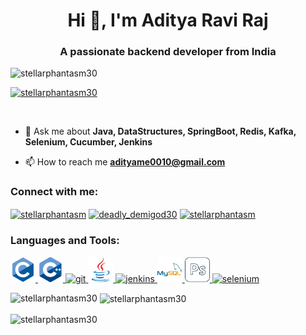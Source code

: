 <h1 align="center">Hi 👋, I'm Aditya Ravi Raj</h1>
<h3 align="center">A passionate backend developer from India</h3>

<p align="left"> <img src="https://komarev.com/ghpvc/?username=stellarphantasm30&label=Profile%20views&color=0e75b6&style=flat" alt="stellarphantasm30" /> </p>

<p align="left"> <a href="https://github.com/ryo-ma/github-profile-trophy"><img src="https://github-profile-trophy.vercel.app/?username=stellarphantasm30" alt="stellarphantasm30" /></a> </p>

<p align="left"> <a href="https://twitter.com/" target="blank"><img src="https://img.shields.io/twitter/follow/?logo=twitter&style=for-the-badge" alt="" /></a> </p>

- 💬 Ask me about **Java, DataStructures, SpringBoot, Redis, Kafka, Selenium, Cucumber, Jenkins**

- 📫 How to reach me **adityame0010@gmail.com**

<h3 align="left">Connect with me:</h3>
<p align="left">
<a href="https://linkedin.com/in/adityadev30" target="blank"><img align="center" src="https://raw.githubusercontent.com/rahuldkjain/github-profile-readme-generator/master/src/images/icons/Social/linked-in-alt.svg" alt="stellarphantasm" height="30" width="40" /></a>
<a href="https://instagram.com/deadly_demigod30" target="blank"><img align="center" src="https://raw.githubusercontent.com/rahuldkjain/github-profile-readme-generator/master/src/images/icons/Social/instagram.svg" alt="deadly_demigod30" height="30" width="40" /></a>
<a href="https://www.hackerrank.com/stellarphantasm" target="blank"><img align="center" src="https://raw.githubusercontent.com/rahuldkjain/github-profile-readme-generator/master/src/images/icons/Social/hackerrank.svg" alt="stellarphantasm" height="30" width="40" /></a>
</p>

<h3 align="left">Languages and Tools:</h3>
<p align="left"> <a href="https://www.cprogramming.com/" target="_blank" rel="noreferrer"> <img src="https://raw.githubusercontent.com/devicons/devicon/master/icons/c/c-original.svg" alt="c" width="40" height="40"/> </a> <a href="https://www.w3schools.com/cpp/" target="_blank" rel="noreferrer"> <img src="https://raw.githubusercontent.com/devicons/devicon/master/icons/cplusplus/cplusplus-original.svg" alt="cplusplus" width="40" height="40"/> </a> <a href="https://git-scm.com/" target="_blank" rel="noreferrer"> <img src="https://www.vectorlogo.zone/logos/git-scm/git-scm-icon.svg" alt="git" width="40" height="40"/> </a> <a href="https://www.java.com" target="_blank" rel="noreferrer"> <img src="https://raw.githubusercontent.com/devicons/devicon/master/icons/java/java-original.svg" alt="java" width="40" height="40"/> </a> <a href="https://www.jenkins.io" target="_blank" rel="noreferrer"> <img src="https://www.vectorlogo.zone/logos/jenkins/jenkins-icon.svg" alt="jenkins" width="40" height="40"/> </a> <a href="https://www.mysql.com/" target="_blank" rel="noreferrer"> <img src="https://raw.githubusercontent.com/devicons/devicon/master/icons/mysql/mysql-original-wordmark.svg" alt="mysql" width="40" height="40"/> </a> <a href="https://www.photoshop.com/en" target="_blank" rel="noreferrer"> <img src="https://raw.githubusercontent.com/devicons/devicon/master/icons/photoshop/photoshop-line.svg" alt="photoshop" width="40" height="40"/> </a> <a href="https://www.selenium.dev" target="_blank" rel="noreferrer"> <img src="https://raw.githubusercontent.com/detain/svg-logos/780f25886640cef088af994181646db2f6b1a3f8/svg/selenium-logo.svg" alt="selenium" width="40" height="40"/> </a> </p>

<p><img align="left" src="https://github-readme-stats.vercel.app/api/top-langs?username=stellarphantasm30&show_icons=true&locale=en&layout=compact" alt="stellarphantasm30" /></p>

<p>&nbsp;<img align="center" src="https://github-readme-stats.vercel.app/api?username=stellarphantasm30&show_icons=true&locale=en" alt="stellarphantasm30" /></p>

<p><img align="center" src="https://github-readme-streak-stats.herokuapp.com/?user=stellarphantasm30&" alt="stellarphantasm30" /></p>
